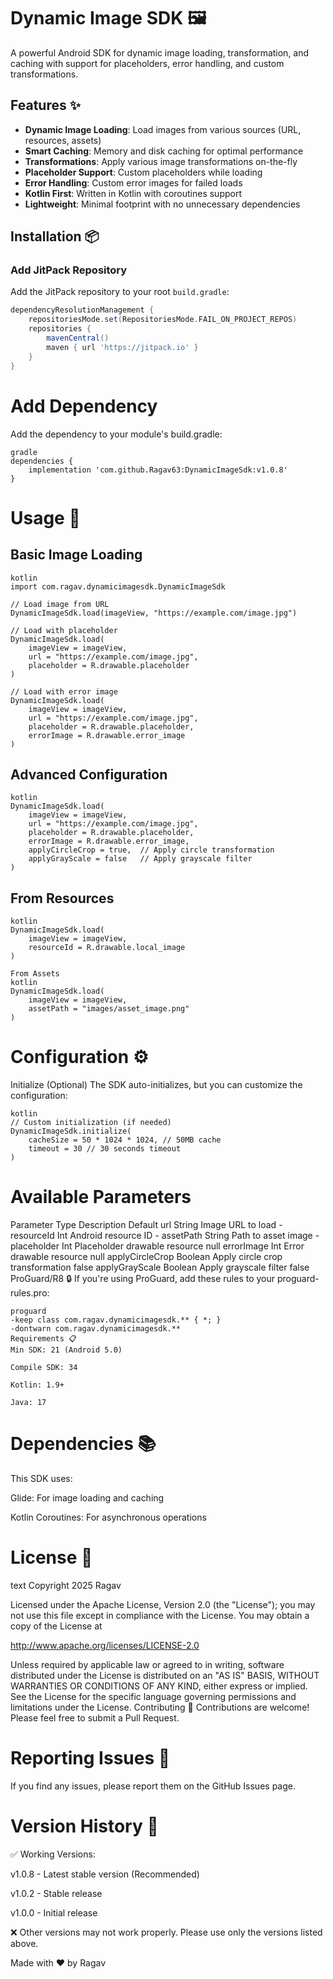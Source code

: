 # Dynamic Image SDK 🖼️

A powerful Android SDK for dynamic image loading, transformation, and caching with support for placeholders, error handling, and custom transformations.

## Features ✨

- **Dynamic Image Loading**: Load images from various sources (URL, resources, assets)
- **Smart Caching**: Memory and disk caching for optimal performance
- **Transformations**: Apply various image transformations on-the-fly
- **Placeholder Support**: Custom placeholders while loading
- **Error Handling**: Custom error images for failed loads
- **Kotlin First**: Written in Kotlin with coroutines support
- **Lightweight**: Minimal footprint with no unnecessary dependencies

## Installation 📦

### Add JitPack Repository

Add the JitPack repository to your root `build.gradle`:

```gradle
dependencyResolutionManagement {
    repositoriesMode.set(RepositoriesMode.FAIL_ON_PROJECT_REPOS)
    repositories {
        mavenCentral()
        maven { url 'https://jitpack.io' }
    }
}
```

# Add Dependency

Add the dependency to your module's build.gradle:

```
gradle
dependencies {
    implementation 'com.github.Ragav63:DynamicImageSdk:v1.0.8'
}
```

# Usage 🚀
## Basic Image Loading
```
kotlin
import com.ragav.dynamicimagesdk.DynamicImageSdk

// Load image from URL
DynamicImageSdk.load(imageView, "https://example.com/image.jpg")

// Load with placeholder
DynamicImageSdk.load(
    imageView = imageView,
    url = "https://example.com/image.jpg",
    placeholder = R.drawable.placeholder
)

// Load with error image
DynamicImageSdk.load(
    imageView = imageView,
    url = "https://example.com/image.jpg",
    placeholder = R.drawable.placeholder,
    errorImage = R.drawable.error_image
)
```

## Advanced Configuration

```
kotlin
DynamicImageSdk.load(
    imageView = imageView,
    url = "https://example.com/image.jpg",
    placeholder = R.drawable.placeholder,
    errorImage = R.drawable.error_image,
    applyCircleCrop = true,  // Apply circle transformation
    applyGrayScale = false   // Apply grayscale filter
)
```

## From Resources
```
kotlin
DynamicImageSdk.load(
    imageView = imageView,
    resourceId = R.drawable.local_image
)

From Assets
kotlin
DynamicImageSdk.load(
    imageView = imageView,
    assetPath = "images/asset_image.png"
)
```

# Configuration ⚙️
Initialize (Optional)
The SDK auto-initializes, but you can customize the configuration:
```
kotlin
// Custom initialization (if needed)
DynamicImageSdk.initialize(
    cacheSize = 50 * 1024 * 1024, // 50MB cache
    timeout = 30 // 30 seconds timeout
)
```

# Available Parameters
Parameter	Type	Description	Default
url	String	Image URL to load	-
resourceId	Int	Android resource ID	-
assetPath	String	Path to asset image	-
placeholder	Int	Placeholder drawable resource	null
errorImage	Int	Error drawable resource	null
applyCircleCrop	Boolean	Apply circle crop transformation	false
applyGrayScale	Boolean	Apply grayscale filter	false
ProGuard/R8 🔒
If you're using ProGuard, add these rules to your proguard-rules.pro:
```
proguard
-keep class com.ragav.dynamicimagesdk.** { *; }
-dontwarn com.ragav.dynamicimagesdk.**
Requirements 📋
Min SDK: 21 (Android 5.0)

Compile SDK: 34

Kotlin: 1.9+

Java: 17
```

# Dependencies 📚
This SDK uses:

Glide: For image loading and caching

Kotlin Coroutines: For asynchronous operations

# License 📄
text
Copyright 2025 Ragav

Licensed under the Apache License, Version 2.0 (the "License");
you may not use this file except in compliance with the License.
You may obtain a copy of the License at

   http://www.apache.org/licenses/LICENSE-2.0

Unless required by applicable law or agreed to in writing, software
distributed under the License is distributed on an "AS IS" BASIS,
WITHOUT WARRANTIES OR CONDITIONS OF ANY KIND, either express or implied.
See the License for the specific language governing permissions and
limitations under the License.
Contributing 🤝
Contributions are welcome! Please feel free to submit a Pull Request.

# Reporting Issues 🐛
If you find any issues, please report them on the GitHub Issues page.

# Version History 📖
✅ Working Versions:

v1.0.8 - Latest stable version (Recommended)

v1.0.2 - Stable release

v1.0.0 - Initial release

❌ Other versions may not work properly. Please use only the versions listed above.

Made with ❤️ by Ragav
